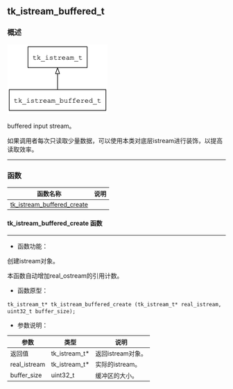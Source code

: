 ## tk\_istream\_buffered\_t
### 概述
![image](images/tk_istream_buffered_t_0.png)


 buffered input stream。

 如果调用者每次只读取少量数据，可以使用本类对底层istream进行装饰，以提高读取效率。



----------------------------------
### 函数
<p id="tk_istream_buffered_t_methods">

| 函数名称 | 说明 | 
| -------- | ------------ | 
| <a href="#tk_istream_buffered_t_tk_istream_buffered_create">tk\_istream\_buffered\_create</a> |  |
#### tk\_istream\_buffered\_create 函数
-----------------------

* 函数功能：

> <p id="tk_istream_buffered_t_tk_istream_buffered_create">
 创建istream对象。

 本函数自动增加real_ostream的引用计数。






* 函数原型：

```
tk_istream_t* tk_istream_buffered_create (tk_istream_t* real_istream, uint32_t buffer_size);
```

* 参数说明：

| 参数 | 类型 | 说明 |
| -------- | ----- | --------- |
| 返回值 | tk\_istream\_t* | 返回istream对象。 |
| real\_istream | tk\_istream\_t* | 实际的istream。 |
| buffer\_size | uint32\_t | 缓冲区的大小。 |
